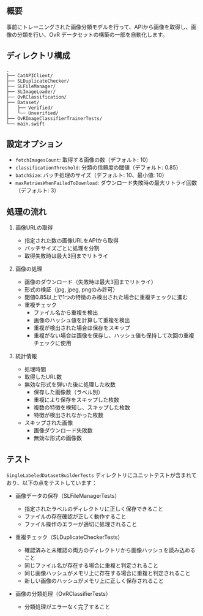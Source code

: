 ## 概要

事前にトレーニングされた画像分類モデルを行って、APIから画像を取得し、画像の分類を行い、OvR データセットの構築の一部を自動化します。

## ディレクトリ構成

```
.
├── CatAPIClient/
├── SLDuplicateChecker/
├── SLFileManager/
├── SLImageLoader/
├── OvRClassification/
├── Dataset/
│   ├── Verified/
│   └── Unverified/
├── OvRImageClassifierTrainerTests/
└── main.swift
```

## 設定オプション

- `fetchImagesCount`: 取得する画像の数（デフォルト: 10）
- `classificationThreshold`: 分類の信頼度の閾値（デフォルト: 0.85）
- `batchSize`: バッチ処理のサイズ（デフォルト: 10、最小値: 10）
- `maxRetriesWhenFailedToDownload`: ダウンロード失敗時の最大リトライ回数（デフォルト: 3）

## 処理の流れ

1. 画像URLの取得
   - 指定された数の画像URLをAPIから取得
   - バッチサイズごとに処理を分割
   - 取得失敗時は最大3回までリトライ

2. 画像の処理
   - 画像のダウンロード（失敗時は最大3回までリトライ）
   - 形式の検証（jpg, jpeg, pngのみ許可）
   - 閾値0.85以上で1つの特徴のみ検出された場合に重複チェックに進む
   - 重複チェック
     * ファイル名から重複を検出
     * 画像のハッシュ値を計算して重複を検出
     * 重複が検出された場合は保存をスキップ
     * 重複がない場合は画像を保存し、ハッシュ値も保持して次回の重複チェックに使用

3. 統計情報
   - 処理時間
   - 取得したURL数
   - 無効な形式を弾いた後に処理した枚数
     * 保存した画像数（ラベル別）
     * 重複により保存をスキップした枚数
     * 複数の特徴を検知し、スキップした枚数
     * 特徴が検出されなかった枚数
   - スキップされた画像
     * 画像ダウンロード失敗数
     * 無効な形式の画像数

## テスト

`SingleLabeledDatasetBuilderTests` ディレクトリにユニットテストが含まれており、以下の点をテストしています：

* 画像データの保存（SLFileManagerTests）
  - 指定されたラベルのディレクトリに正しく保存できること
  - ファイルの存在確認が正しく動作すること
  - ファイル操作のエラーが適切に処理されること

* 重複チェック（SLDuplicateCheckerTests）
  - 確認済みと未確認の両方のディレクトリから画像ハッシュを読み込めること
  - 同じファイル名が存在する場合に重複と判定されること
  - 同じ画像ハッシュがメモリ上に存在する場合に重複と判定されること
  - 新しい画像のハッシュがメモリ上に正しく保存されること

* 画像の分類処理（OvRClassifierTests）
  - 分類処理がエラーなく完了すること